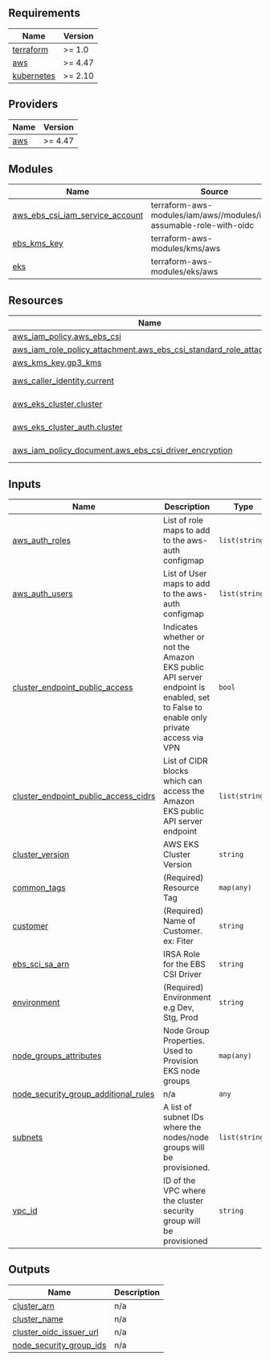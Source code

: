 ## Requirements

| Name | Version |
|------|---------|
| <a name="requirement_terraform"></a> [terraform](#requirement\_terraform) | >= 1.0 |
| <a name="requirement_aws"></a> [aws](#requirement\_aws) | >= 4.47 |
| <a name="requirement_kubernetes"></a> [kubernetes](#requirement\_kubernetes) | >= 2.10 |

## Providers

| Name | Version |
|------|---------|
| <a name="provider_aws"></a> [aws](#provider\_aws) | >= 4.47 |

## Modules

| Name | Source | Version |
|------|--------|---------|
| <a name="module_aws_ebs_csi_iam_service_account"></a> [aws\_ebs\_csi\_iam\_service\_account](#module\_aws\_ebs\_csi\_iam\_service\_account) | terraform-aws-modules/iam/aws//modules/iam-assumable-role-with-oidc | 4.1.0 |
| <a name="module_ebs_kms_key"></a> [ebs\_kms\_key](#module\_ebs\_kms\_key) | terraform-aws-modules/kms/aws | ~> 1.5 |
| <a name="module_eks"></a> [eks](#module\_eks) | terraform-aws-modules/eks/aws | ~> 19.0 |

## Resources

| Name | Type |
|------|------|
| [aws_iam_policy.aws_ebs_csi](https://registry.terraform.io/providers/hashicorp/aws/latest/docs/resources/iam_policy) | resource |
| [aws_iam_role_policy_attachment.aws_ebs_csi_standard_role_attachment](https://registry.terraform.io/providers/hashicorp/aws/latest/docs/resources/iam_role_policy_attachment) | resource |
| [aws_kms_key.gp3_kms](https://registry.terraform.io/providers/hashicorp/aws/latest/docs/resources/kms_key) | resource |
| [aws_caller_identity.current](https://registry.terraform.io/providers/hashicorp/aws/latest/docs/data-sources/caller_identity) | data source |
| [aws_eks_cluster.cluster](https://registry.terraform.io/providers/hashicorp/aws/latest/docs/data-sources/eks_cluster) | data source |
| [aws_eks_cluster_auth.cluster](https://registry.terraform.io/providers/hashicorp/aws/latest/docs/data-sources/eks_cluster_auth) | data source |
| [aws_iam_policy_document.aws_ebs_csi_driver_encryption](https://registry.terraform.io/providers/hashicorp/aws/latest/docs/data-sources/iam_policy_document) | data source |

## Inputs

| Name | Description | Type | Default | Required |
|------|-------------|------|---------|:--------:|
| <a name="input_aws_auth_roles"></a> [aws\_auth\_roles](#input\_aws\_auth\_roles) | List of role maps to add to the aws-auth configmap | `list(string)` | `[]` | no |
| <a name="input_aws_auth_users"></a> [aws\_auth\_users](#input\_aws\_auth\_users) | List of User maps to add to the aws-auth configmap | `list(string)` | n/a | yes |
| <a name="input_cluster_endpoint_public_access"></a> [cluster\_endpoint\_public\_access](#input\_cluster\_endpoint\_public\_access) | Indicates whether or not the Amazon EKS public API server endpoint is enabled, set to False to enable only private access via VPN | `bool` | `true` | no |
| <a name="input_cluster_endpoint_public_access_cidrs"></a> [cluster\_endpoint\_public\_access\_cidrs](#input\_cluster\_endpoint\_public\_access\_cidrs) | List of CIDR blocks which can access the Amazon EKS public API server endpoint | `list(string)` | <pre>[<br>  "0.0.0.0/0"<br>]</pre> | no |
| <a name="input_cluster_version"></a> [cluster\_version](#input\_cluster\_version) | AWS EKS Cluster Version | `string` | `"1.25"` | no |
| <a name="input_common_tags"></a> [common\_tags](#input\_common\_tags) | (Required) Resource Tag | `map(any)` | n/a | yes |
| <a name="input_customer"></a> [customer](#input\_customer) | (Required) Name of Customer. ex: Fiter | `string` | n/a | yes |
| <a name="input_ebs_sci_sa_arn"></a> [ebs\_sci\_sa\_arn](#input\_ebs\_sci\_sa\_arn) | IRSA Role for the EBS CSI Driver | `string` | n/a | yes |
| <a name="input_environment"></a> [environment](#input\_environment) | (Required) Environment e.g Dev, Stg, Prod | `string` | n/a | yes |
| <a name="input_node_groups_attributes"></a> [node\_groups\_attributes](#input\_node\_groups\_attributes) | Node Group Properties. Used to Provision EKS node groups | `map(any)` | n/a | yes |
| <a name="input_node_security_group_additional_rules"></a> [node\_security\_group\_additional\_rules](#input\_node\_security\_group\_additional\_rules) | n/a | `any` | n/a | yes |
| <a name="input_subnets"></a> [subnets](#input\_subnets) | A list of subnet IDs where the nodes/node groups will be provisioned. | `list(string)` | n/a | yes |
| <a name="input_vpc_id"></a> [vpc\_id](#input\_vpc\_id) | ID of the VPC where the cluster security group will be provisioned | `string` | n/a | yes |

## Outputs

| Name | Description |
|------|-------------|
| <a name="output_cluster_arn"></a> [cluster\_arn](#output\_cluster\_arn) | n/a |
| <a name="output_cluster_name"></a> [cluster\_name](#output\_cluster\_name) | n/a |
| <a name="output_cluster_oidc_issuer_url"></a> [cluster\_oidc\_issuer\_url](#output\_cluster\_oidc\_issuer\_url) | n/a |
| <a name="output_node_security_group_ids"></a> [node\_security\_group\_ids](#output\_node\_security\_group\_ids) | n/a |
